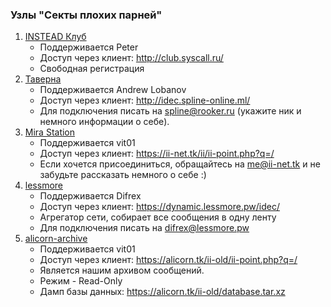 ### Узлы "Секты плохих парней"

1. [INSTEAD Клуб](http://club.syscall.ru/)
   * Поддерживается Peter
   * Доступ через клиент: <http://club.syscall.ru/>
   * Свободная регистрация
2. [Таверна](http://idec.spline-online.ml/)
   * Поддерживается Andrew Lobanov
   * Доступ через клиент: <http://idec.spline-online.ml/>
   * Для подключения писать на <spline@rooker.ru> (укажите ник и немного информации о себе).
3. [Mira Station](https://ii-net.tk/ii/ii-web.php)
   * Поддерживается vit01
   * Доступ через клиент: <https://ii-net.tk/ii/ii-point.php?q=/>
   * Если хочется присоединиться, обращайтесь на <me@ii-net.tk> и не забудьте рассказать немного о себе :)
4. [lessmore](https://dynamic.lessmore.pw/)
   * Поддерживается Difrex
   * Доступ через клиент: <https://dynamic.lessmore.pw/idec/>
   * Агрегатор сети, собирает все сообщения в одну ленту
   * Для подключения писать на <difrex@lessmore.pw>
5. [alicorn-archive](http://alicorn.tk/ii-old)
   * Поддерживается vit01
   * Доступ через клиент: <https://alicorn.tk/ii-old/ii-point.php?q=/>
   * Является нашим архивом сообщений.
   * Режим - Read-Only
   * Дамп базы данных: <https://alicorn.tk/ii-old/database.tar.xz>
   

